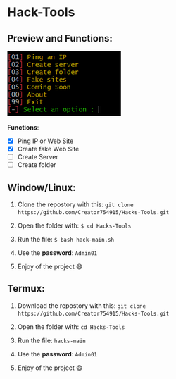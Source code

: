 # Hack-Tools

## Preview and Functions:

![This it's an image](https://raw.githubusercontent.com/Creator754915/Hack-Tools/main/preview.png)

**Functions**:
- [x] Ping IP or Web Site
- [x] Create fake Web Site
- [ ] Create Server
- [ ] Create folder

## Window/Linux:

1) Clone the repostory with this: ```git clone https://github.com/Creator754915/Hacks-Tools.git```

2) Open the folder with: ```$ cd Hacks-Tools```

3) Run the file: ```$ bash hack-main.sh```

4) Use the **password**: ```Admin01```

5) Enjoy of the project 😄


## Termux:

1) Download the repostory with this: ```git clone https://github.com/Creator754915/Hacks-Tools.git```

2) Open the folder with: ```cd Hacks-Tools```

3) Run the file: ```hacks-main```

4) Use the **password**: ```Admin01```

5) Enjoy of the project 😄
